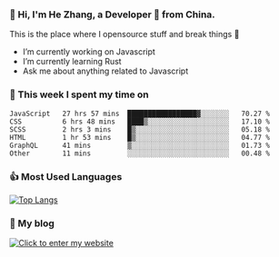 ### 👋 Hi, I'm He Zhang, a Developer 🚀 from China.

This is the place where I opensource stuff and break things :rofl:

- I’m currently working on Javascript
- I’m currently learning Rust
- Ask me about anything related to Javascript

### 💪 This week I spent my time on 
<!--START_SECTION:waka-->

```text
JavaScript   27 hrs 57 mins  █████████████████▓░░░░░░░   70.27 %
CSS          6 hrs 48 mins   ████▒░░░░░░░░░░░░░░░░░░░░   17.10 %
SCSS         2 hrs 3 mins    █▒░░░░░░░░░░░░░░░░░░░░░░░   05.18 %
HTML         1 hr 53 mins    █▒░░░░░░░░░░░░░░░░░░░░░░░   04.77 %
GraphQL      41 mins         ▒░░░░░░░░░░░░░░░░░░░░░░░░   01.73 %
Other        11 mins         ░░░░░░░░░░░░░░░░░░░░░░░░░   00.48 %
```

<!--END_SECTION:waka-->

### 👍 Most Used Languages
[![Top Langs](https://github-readme-stats.vercel.app/api/top-langs/?username=zhanghecool&layout=compact)](https://zhanghe.cool)

### 🌈 My blog 
[![Click to enter my website](https://cdn.jsdelivr.net/gh/zhanghecool/assets/images/gif/zhanghecools.gif)](https://zhanghe.cool)
